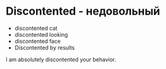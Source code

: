 # Discontented - недовольный




- discontented cat
- discontented looking
- discontented face
- Discontented by results

I am absolutely discontented your behavior.